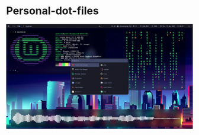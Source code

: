 # Personal-dot-files

![](https://github.com/grx6741/Personal-dot-files/blob/main/Screenshot%20from%202022-03-31%2008-24-36.png)

